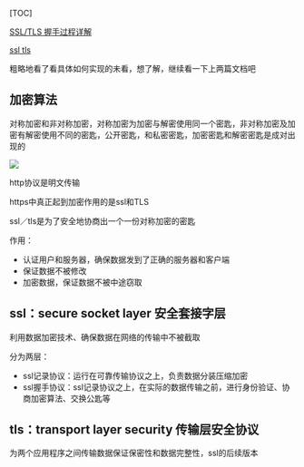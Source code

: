 [TOC]

[SSL/TLS 握手过程详解](https://juejin.im/post/584b76d3a22b9d0058d5036f)

[ssl tls](http://www.jianshu.com/p/c67baf5fce6d)

粗略地看了看具体如何实现的未看，想了解，继续看一下上两篇文档吧



## 加密算法

对称加密和非对称加密，对称加密为加密与解密使用同一个密匙，非对称加密及加密有解密使用不同的密匙，公开密匙，和私密密匙，加密密匙和解密密匙是成对出现的





![](https://user-gold-cdn.xitu.io/2016/12/10/fbc5f3bba5eb9b37ed6651ee347e1a7b.jpg?imageView2/0/w/1280/h/960)

http协议是明文传输

https中真正起到加密作用的是ssl和TLS

ssl／tls是为了安全地协商出一个一份对称加密的密匙

作用：

* 认证用户和服务器，确保数据发到了正确的服务器和客户端
* 保证数据不被修改
* 加密数据，保证数据不被中途窃取

## ssl：secure socket layer 安全套接字层

利用数据加密技术、确保数据在网络的传输中不被截取

分为两层：

* ssl记录协议：运行在可靠传输协议之上，负责数据分装压缩加密
* ssl握手协议：ssl记录协议之上，在实际的数据传输之前，进行身份验证、协商加密算法、交换公匙等

## tls：transport layer security 传输层安全协议

为两个应用程序之间传输数据保证保密性和数据完整性，ssl的后续版本